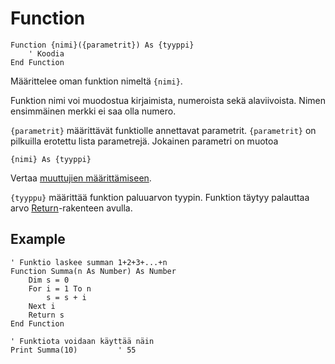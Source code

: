 <!--structure-->
Function
========

```eppabasic
Function {nimi}({parametrit}) As {tyyppi}
    ' Koodia
End Function
```

Määrittelee oman funktion nimeltä `{nimi}`.

Funktion nimi voi muodostua kirjaimista, numeroista sekä alaviivoista.
Nimen ensimmäinen merkki ei saa olla numero.

`{parametrit}` määrittävät funktiolle annettavat parametrit.
`{parametrit}` on pilkuilla erotettu lista parametrejä.
Jokainen parametri on muotoa
```eppabasic
{nimi} As {tyyppi}
```
Vertaa [muuttujien määrittämiseen](manual:dim).

`{tyyppu}` määrittää funktion paluuarvon tyypin.
Funktion täytyy palauttaa arvo [Return](manual:return)-rakenteen avulla.

Example
---------
```eppabasic
' Funktio laskee summan 1+2+3+...+n
Function Summa(n As Number) As Number
    Dim s = 0
    For i = 1 To n
        s = s + i
    Next i
    Return s
End Function

' Funktiota voidaan käyttää näin
Print Summa(10)         ' 55
```
